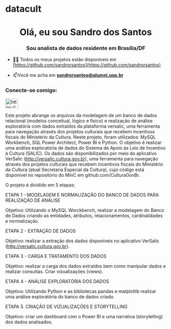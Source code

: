 # datacult
<h1 align="center">Olá, eu sou Sandro dos Santos</h1>
<h3 align="center">Sou analista de dados residente em Brasília/DF</h3>

- 👨‍💻 Todos os meus projetos estão disponíveis em [https://github.com/sandrorsantos](https://github.com/sandrorsantos)

- 📫Você me acha em **sandrorsantos@alumni.usp.br**

<h3 align="left">Conecte-se comigo:</h3>
<p align="left">
<a href="https://linkedin.com/in/https://www.linkedin.com/in/sandro-dos-santos-a453541b8/" target="blank"><img align="center" src="https://raw.githubusercontent.com/rahuldkjain/github-profile-readme-generator/master/src/images/icons/Social/linked-in- alt.svg" alt="https://www.linkedin.com/in/sandro-dos-santos-a453541b8/" height="30" width="40" /></a>
</p>

Este projeto abrange os arquivos da modelagem de um banco de dados relacional (modelos conceitual, lógico e físico) e realização de análise exploratória com dados extraídos da plataforma versalic, uma ferramenta para navegação através dos projetos culturais que recebem incentivos fiscais do Ministério da Cultura. Neste projeto, foram utilizados: MySQL Workbench, SQL Power Architect, Power BI e Python.
O objetivo é realizar uma análise exploratória de dados do Sistema de Apoio às Leis de Incentivo à Cultura (SALIC). Os dados são disponibilizados por meio do aplicativo VerSalic (http://versalic.cultura.gov.br), uma ferramenta para navegação através dos projetos culturais que recebem incentivos fiscais do Ministério da Cultura (atual Secretaria Especial da Cultura), cujo código está disponível no repositório do MinC em github.com/CulturaGovBr.

O projeto é dividido em 5 etapas:

ETAPA 1 - MODELAGEM E NORMALIZAÇÃO DO BANCO DE DADOS PARA REALIZAÇÃO DE ANÁLISE

Objetivo: Utilizando o MySQL Worckbench, realizar a modelagem do Banco de Dados criando as entidades, atributos, relacionamentos, cardinalidades e normalização.

ETAPA 2 - EXTRAÇÃO DE DADOS

Objetivo: realizar a extração dos dados disponíveis no aplicativo VerSalic (http://versalic.cultura.gov.br).

ETAPA 3 - CARGA E TRATAMENTO DOS DADOS

Objetivo: realizar a carga dos dados extraídos bem como manipular dados e realizar consultas. Criar vizualizações (views).

ETAPA 4 - ANÁLISE EXPLORATÓRIA DOS DADOS

Objetivo: Utilizando Python e as bibliotecas pandas e matplotlib realizar uma análise exploratória do banco de dados criado.

ETAPA 5. CRIAÇÃO DE VIZUALIZAÇÕES E STORYTELLING

Objetivo: criar um dashboard com o Power BI e uma narrativa (storytelling) dos dados analisados.
